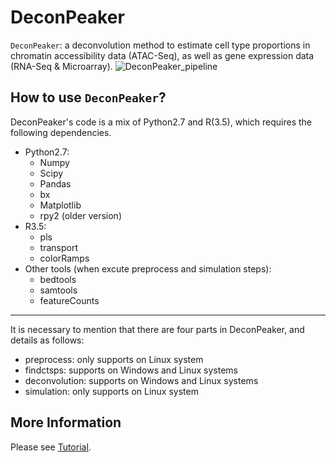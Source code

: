 DeconPeaker
===================================================

`DeconPeaker`: a deconvolution method to estimate cell type proportions in chromatin accessibility data (ATAC-Seq), as well as gene expression data (RNA-Seq & Microarray).
![DeconPeaker\_pipeline](pipeline.png)

How to use `DeconPeaker`?
---------------------
DeconPeaker's code is a mix of Python2.7 and R(3.5), which requires the following dependencies.
* Python2.7:
	* Numpy
	* Scipy
	* Pandas
	* bx
	* Matplotlib
	* rpy2 (older version)
* R3.5:
	* pls
	* transport
	* colorRamps
* Other tools (when excute preprocess and simulation steps):
	* bedtools
	* samtools
	* featureCounts

-------------------
It is necessary to mention that there are four parts in DeconPeaker, and details as follows:
* preprocess: only supports on Linux system
* findctsps: supports on Windows and Linux systems
* deconvolution: supports on Windows and Linux systems
* simulation: only supports on Linux system

More Information
--------------------
Please see [Tutorial](https://lihuamei.github.io//DeconPeaker/test/DeconPeak_demo.html).
